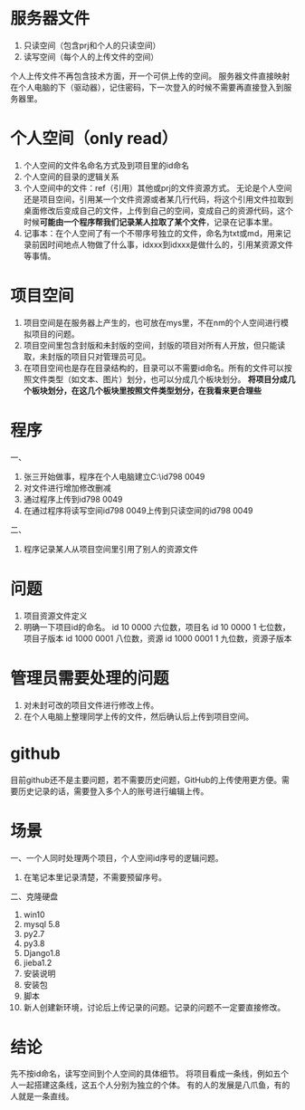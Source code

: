 # 服务器文件  
1. 只读空间（包含prj和个人的只读空间）
2. 读写空间（每个人的上传文件的空间）

个人上传文件不再包含技术方面，开一个可供上传的空间。
服务器文件直接映射在个人电脑的下（驱动器），记住密码，下一次登入的时候不需要再直接登入到服务器里。

# 个人空间（only read）  
1. 个人空间的文件名命名方式及到项目里的id命名
2. 个人空间的目录的逻辑关系
3. 个人空间中的文件：ref（引用）其他或prj的文件资源方式。
无论是个人空间还是项目空间，引用某一个文件资源或者某几行代码，将这个引用文件拉取到桌面修改后变成自己的文件，上传到自己的空间，变成自己的资源代码，这个时候**可能由一个程序帮我们记录某人拉取了某个文件**，记录在记事本里。
4. 记事本：在个人空间了有一个不带序号独立的文件，命名为txt或md，用来记录前因时间地点人物做了什么事，idxxx到idxxx是做什么的，引用某资源文件等事情。

# 项目空间  
1. 项目空间是在服务器上产生的，也可放在mys里，不在nm的个人空间进行模拟项目的问题。
2. 项目空间里包含封版和未封版的空间，封版的项目对所有人开放，但只能读取，未封版的项目只对管理员可见。
3. 在项目空间也是存在目录结构的，目录可以不需要id命名。所有的文件可以按照文件类型（如文本、图片）划分，也可以分成几个板块划分。
   **将项目分成几个板块划分，在这几个板块里按照文件类型划分，在我看来更合理些**

# 程序  
一、  
1. 张三开始做事，程序在个人电脑建立C:\id798 0049
2. 对文件进行增加修改删减
3. 通过程序上传到id798 0049
4. 在通过程序将读写空间id798 0049上传到只读空间的id798 0049

二、  
1. 程序记录某人从项目空间里引用了别人的资源文件

# 问题  
1. 项目资源文件定义
2. 明确一下项目id的命名。
id 10 0000  六位数，项目名
id 10 0000 1  七位数，项目子版本
id 1000 0001  八位数，资源
id 1000 0001 1  九位数，资源子版本

# 管理员需要处理的问题  
1. 对未封可改的项目文件进行修改上传。
2. 在个人电脑上整理同学上传的文件，然后确认后上传到项目空间。

# github  
目前github还不是主要问题，若不需要历史问题，GitHub的上传使用更方便。需要历史记录的话，需要登入多个人的账号进行编辑上传。

# 场景  
一、一个人同时处理两个项目，个人空间id序号的逻辑问题。  
1. 在笔记本里记录清楚，不需要预留序号。

二、克隆硬盘  
1. win10
2. mysql 5.8
3. py2.7
4. py3.8
5. Django1.8
6. jieba1.2
7. 安装说明
8. 安装包
9. 脚本
10. 新人创建新环境，讨论后上传记录的问题。记录的问题不一定要直接修改。

# 结论  
先不按id命名，读写空间到个人空间的具体细节。
将项目看成一条线，例如五个人一起搭建这条线，这五个人分别为独立的个体。
有的人的发展是八爪鱼，有的人就是一条直线。






